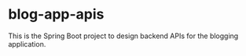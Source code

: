 # blog-app-apis
This is the Spring Boot project to design backend APIs for the blogging application.
